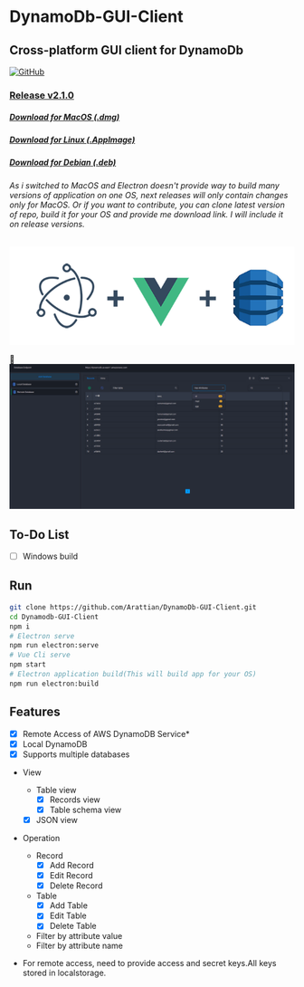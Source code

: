 # DynamoDb-GUI-Client
## Cross-platform GUI client for DynamoDb

[![GitHub](https://img.shields.io/github/license/mashape/apistatus.svg)](https://github.com/Arattian/DynamoDb-GUI-Client/blob/master/LICENSE)


### [Release v2.1.0](https://github.com/Arattian/DynamoDb-GUI-Client/releases/tag/v2.1.0)
##### [Download for MacOS (.dmg)](https://github.com/Arattian/DynamoDb-GUI-Client/releases/download/v2.1.0/DynamoDbGUI-mac-2.1.0.dmg)
##### [Download for Linux (.AppImage)](https://github.com/Arattian/DynamoDb-GUI-Client/releases/download/v2.1.0/DynamoDbGUI-linux-x86_64-2.1.0.AppImage)
##### [Download for Debian (.deb)](https://github.com/Arattian/DynamoDb-GUI-Client/releases/download/v2.1.0/DynamoDbGUI-linux-amd64-2.1.0.deb)

###### As i switched to MacOS and Electron doesn't provide way to build many versions of application on one OS, next releases will only contain changes only for MacOS. Or if you want to contribute, you can clone latest version of repo, build it for your OS and provide me download link. I will include it on release versions.
![Logo](src/assets/git-logo.png)

:eyes:
![Logo](src/assets/App-View.png)

## To-Do List
* [ ] Windows build

## Run

```bash
git clone https://github.com/Arattian/DynamoDb-GUI-Client.git
cd Dynamodb-GUI-Client
npm i
# Electron serve
npm run electron:serve
# Vue Cli serve
npm start
# Electron application build(This will build app for your OS)
npm run electron:build
```

## Features

* [x] Remote Access of AWS DynamoDB Service*
* [x] Local DynamoDB
* [x] Supports multiple databases
* View
  * Table view
    * [x] Records view
    * [x] Table schema view
  * [x] JSON view
* Operation
  * Record
    * [x] Add Record
    * [x] Edit Record
    * [x] Delete Record
  * Table
    * [x] Add Table
    * [x] Edit Table
    * [x] Delete Table
  * Filter by attribute value
  * Filter by attribute name

* For remote access, need to provide access and secret keys.All keys stored in localstorage.
